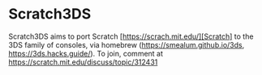 # Scratch3DS

Scratch3DS aims to port Scratch [https://scrach.mit.edu/][Scratch] to the 3DS family of consoles, via homebrew (https://smealum.github.io/3ds, https://3ds.hacks.guide/). To join, comment at https://scratch.mit.edu/discuss/topic/312431
